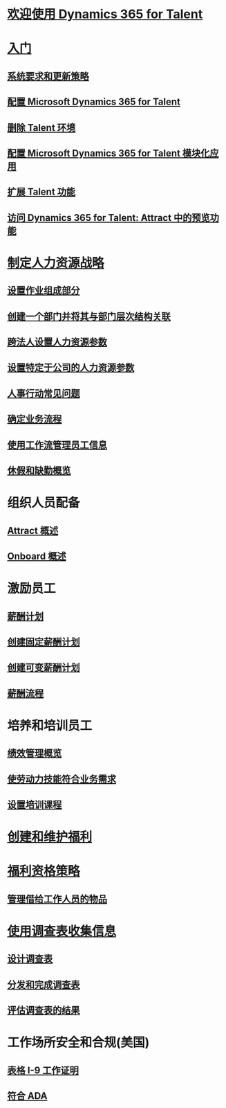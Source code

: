 # [欢迎使用 Dynamics 365 for Talent](index.md)

# [入门](talent-get-started.md)
## [系统要求和更新策略](talent-versions-update-policy.md)
## [配置 Microsoft Dynamics 365 for Talent](provisioning-talent.md)
## [删除 Talent 环境](remove-talent-environment.md)
## [配置 Microsoft Dynamics 365 for Talent 模块化应用](modular-app-tech-faq.md)
## [扩展 Talent 功能](extend-talent-functionality.md)
## [访问 Dynamics 365 for Talent: Attract 中的预览功能](access-preview-feature.md)

# [制定人力资源战略](departments-jobs-positions.md)
## [设置作业组成部分](create-job.md)
## [创建一个部门并将其与部门层次结构关联](create-department-add-department-hierarchy.md)
## [跨法人设置人力资源参数](set-up-hr-parameters-across-legal-entities.md)
## [设置特定于公司的人力资源参数](set-up-company-specific-hr-parameters.md)
## [人事行动常见问题](personnel-actions-faq.md)
## [确定业务流程](formalize-business-processes.md)
## [使用工作流管理员工信息](workflow-manage-employee-information.md)
## [休假和缺勤概览](leave-absence-overview.md)

# 组织人员配备
## [Attract 概述](attract-overview.md) 
## [Onboard 概述](create-onboarding-experience.md)

# 激励员工
## [薪酬计划](compensation-plans.md)
## [创建固定薪酬计划](create-fixed-compensation-plans.md)
## [创建可变薪酬计划](create-variable-compensation-plans.md)
## [薪酬流程](process-compensation.md)

# 培养和培训员工
## [绩效管理概览](performance-management-overview.md)
## [使劳动力技能符合业务需求](skills.md)
## [设置培训课程](courses.md)

# [创建和维护福利](manage-benefit-program.md)
# [福利资格策略](benefit-eligibility-policies.md)
## [管理借给工作人员的物品](loan-items.md)

# [使用调查表收集信息](questionnaires.md)
## [设计调查表](design-questionnaires.md)
## [分发和完成调查表](distribute-questionnaires.md)
## [评估调查表的结果](evaluate-questionnaire-results.md)

# 工作场所安全和合规(美国)
## [表格 I-9 工作证明](../fin-and-ops/hr/localizations/noam-usa-form-i-9-verification.md?toc=/talent/toc.json)
## [符合 ADA](../fin-and-ops/hr/localizations/noam-usa-comply-ada.md?toc=/talent/toc.json)
